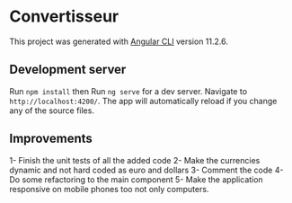 # Convertisseur

This project was generated with [Angular CLI](https://github.com/angular/angular-cli) version 11.2.6.

## Development server
Run `npm install` then Run `ng serve` for a dev server. Navigate to `http://localhost:4200/`. The app will automatically reload if you change any of the source files.

## Improvements
1- Finish the unit tests of all the added code
2- Make the currencies dynamic and not hard coded as euro and dollars
3- Comment the code
4- Do some refactoring to the main component
5- Make the application responsive on mobile phones too not only computers. 
